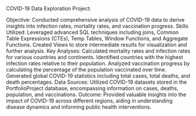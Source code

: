 COVID-19 Data Exploration Project:

Objective: Conducted comprehensive analysis of COVID-19 data to derive insights into infection rates, mortality rates, and vaccination progress.
Skills Utilized: Leveraged advanced SQL techniques including joins, Common Table Expressions (CTEs), Temp Tables, Window Functions, and Aggregate Functions. Created Views to store intermediate results for visualization and further analysis.
Key Analyses:
Calculated mortality rates and infection rates for various countries and continents.
Identified countries with the highest infection rates relative to their population.
Analyzed vaccination progress by calculating the percentage of the population vaccinated over time.
Generated global COVID-19 statistics including total cases, total deaths, and death percentages.
Data Sources: Utilized COVID-19 datasets stored in the PortfolioProject database, encompassing information on cases, deaths, population, and vaccinations.
Outcome: Provided valuable insights into the impact of COVID-19 across different regions, aiding in understanding disease dynamics and informing public health interventions.
